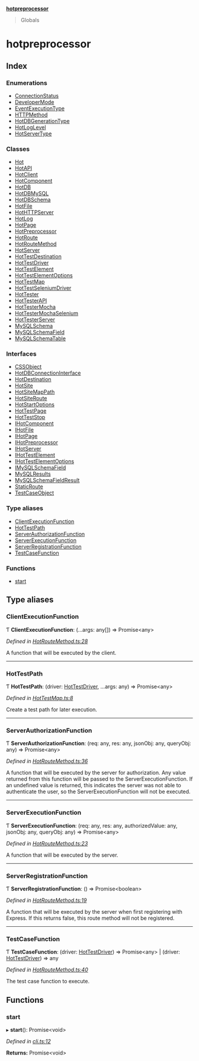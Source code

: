 **[hotpreprocessor](README.md)**

> Globals

# hotpreprocessor

## Index

### Enumerations

* [ConnectionStatus](enums/connectionstatus.md)
* [DeveloperMode](enums/developermode.md)
* [EventExecutionType](enums/eventexecutiontype.md)
* [HTTPMethod](enums/httpmethod.md)
* [HotDBGenerationType](enums/hotdbgenerationtype.md)
* [HotLogLevel](enums/hotloglevel.md)
* [HotServerType](enums/hotservertype.md)

### Classes

* [Hot](classes/hot.md)
* [HotAPI](classes/hotapi.md)
* [HotClient](classes/hotclient.md)
* [HotComponent](classes/hotcomponent.md)
* [HotDB](classes/hotdb.md)
* [HotDBMySQL](classes/hotdbmysql.md)
* [HotDBSchema](classes/hotdbschema.md)
* [HotFile](classes/hotfile.md)
* [HotHTTPServer](classes/hothttpserver.md)
* [HotLog](classes/hotlog.md)
* [HotPage](classes/hotpage.md)
* [HotPreprocessor](classes/hotpreprocessor.md)
* [HotRoute](classes/hotroute.md)
* [HotRouteMethod](classes/hotroutemethod.md)
* [HotServer](classes/hotserver.md)
* [HotTestDestination](classes/hottestdestination.md)
* [HotTestDriver](classes/hottestdriver.md)
* [HotTestElement](classes/hottestelement.md)
* [HotTestElementOptions](classes/hottestelementoptions.md)
* [HotTestMap](classes/hottestmap.md)
* [HotTestSeleniumDriver](classes/hottestseleniumdriver.md)
* [HotTester](classes/hottester.md)
* [HotTesterAPI](classes/hottesterapi.md)
* [HotTesterMocha](classes/hottestermocha.md)
* [HotTesterMochaSelenium](classes/hottestermochaselenium.md)
* [HotTesterServer](classes/hottesterserver.md)
* [MySQLSchema](classes/mysqlschema.md)
* [MySQLSchemaField](classes/mysqlschemafield.md)
* [MySQLSchemaTable](classes/mysqlschematable.md)

### Interfaces

* [CSSObject](interfaces/cssobject.md)
* [HotDBConnectionInterface](interfaces/hotdbconnectioninterface.md)
* [HotDestination](interfaces/hotdestination.md)
* [HotSite](interfaces/hotsite.md)
* [HotSiteMapPath](interfaces/hotsitemappath.md)
* [HotSiteRoute](interfaces/hotsiteroute.md)
* [HotStartOptions](interfaces/hotstartoptions.md)
* [HotTestPage](interfaces/hottestpage.md)
* [HotTestStop](interfaces/hotteststop.md)
* [IHotComponent](interfaces/ihotcomponent.md)
* [IHotFile](interfaces/ihotfile.md)
* [IHotPage](interfaces/ihotpage.md)
* [IHotPreprocessor](interfaces/ihotpreprocessor.md)
* [IHotServer](interfaces/ihotserver.md)
* [IHotTestElement](interfaces/ihottestelement.md)
* [IHotTestElementOptions](interfaces/ihottestelementoptions.md)
* [IMySQLSchemaField](interfaces/imysqlschemafield.md)
* [MySQLResults](interfaces/mysqlresults.md)
* [MySQLSchemaFieldResult](interfaces/mysqlschemafieldresult.md)
* [StaticRoute](interfaces/staticroute.md)
* [TestCaseObject](interfaces/testcaseobject.md)

### Type aliases

* [ClientExecutionFunction](globals.md#clientexecutionfunction)
* [HotTestPath](globals.md#hottestpath)
* [ServerAuthorizationFunction](globals.md#serverauthorizationfunction)
* [ServerExecutionFunction](globals.md#serverexecutionfunction)
* [ServerRegistrationFunction](globals.md#serverregistrationfunction)
* [TestCaseFunction](globals.md#testcasefunction)

### Functions

* [start](globals.md#start)

## Type aliases

### ClientExecutionFunction

Ƭ  **ClientExecutionFunction**: (...args: any[]) => Promise<any\>

*Defined in [HotRouteMethod.ts:28](https://github.com/OurFreeLight/HotPreprocessor/blob/f104630/src/HotRouteMethod.ts#L28)*

A function that will be executed by the client.

___

### HotTestPath

Ƭ  **HotTestPath**: (driver: [HotTestDriver](classes/hottestdriver.md), ...args: any) => Promise<any\>

*Defined in [HotTestMap.ts:8](https://github.com/OurFreeLight/HotPreprocessor/blob/f104630/src/HotTestMap.ts#L8)*

Create a test path for later execution.

___

### ServerAuthorizationFunction

Ƭ  **ServerAuthorizationFunction**: (req: any, res: any, jsonObj: any, queryObj: any) => Promise<any\>

*Defined in [HotRouteMethod.ts:36](https://github.com/OurFreeLight/HotPreprocessor/blob/f104630/src/HotRouteMethod.ts#L36)*

A function that will be executed by the server for authorization. Any value
returned from this function will be passed to the ServerExecutionFunction.
If an undefined value is returned, this indicates the server was not able
to authenticate the user, so the ServerExecutionFunction will not be
executed.

___

### ServerExecutionFunction

Ƭ  **ServerExecutionFunction**: (req: any, res: any, authorizedValue: any, jsonObj: any, queryObj: any) => Promise<any\>

*Defined in [HotRouteMethod.ts:23](https://github.com/OurFreeLight/HotPreprocessor/blob/f104630/src/HotRouteMethod.ts#L23)*

A function that will be executed by the server.

___

### ServerRegistrationFunction

Ƭ  **ServerRegistrationFunction**: () => Promise<boolean\>

*Defined in [HotRouteMethod.ts:19](https://github.com/OurFreeLight/HotPreprocessor/blob/f104630/src/HotRouteMethod.ts#L19)*

A function that will be executed by the server when first registering with Express.
If this returns false, this route method will not be registered.

___

### TestCaseFunction

Ƭ  **TestCaseFunction**: (driver: [HotTestDriver](classes/hottestdriver.md)) => Promise<any\> \| (driver: [HotTestDriver](classes/hottestdriver.md)) => any

*Defined in [HotRouteMethod.ts:40](https://github.com/OurFreeLight/HotPreprocessor/blob/f104630/src/HotRouteMethod.ts#L40)*

The test case function to execute.

## Functions

### start

▸ **start**(): Promise<void\>

*Defined in [cli.ts:12](https://github.com/OurFreeLight/HotPreprocessor/blob/f104630/src/cli.ts#L12)*

**Returns:** Promise<void\>
